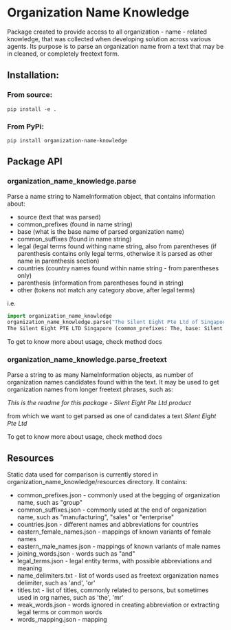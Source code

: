 # Organization Name Knowledge

Package created to provide access to all organization - name - related knowledge, that was collected when developing
solution across various agents. Its purpose is to parse an organization name from a text that may be in cleaned, 
or completely freetext form.

## Installation:
### From source:
```pip install -e .```
### From PyPi:
```pip install organization-name-knowledge```

## Package API

### organization_name_knowledge.parse
Parse a name string to NameInformation object, that contains information about:
- source (text that was parsed)
- common_prefixes (found in name string)
- base (what is the base name of parsed organization name)
- common_suffixes (found in name string)
- legal (legal terms found withing name string, also from parentheses 
  (if parenthesis contains only legal terms, otherwise it is parsed as other name in parenthesis section)
- countries (country names found within name string - from parentheses only)
- parenthesis (information from parentheses found in string)
- other (tokens not match any category above, after legal terms)

i.e.
```python
import organization_name_knowledge
organization_name_knowledge.parse("The Silent Eight Pte Ltd of Singapore")
The Silent Eight PTE LTD Singapore (common_prefixes: The, base: Silent Eight, legal: Pte Ltd, countries: Singapore, other: of)
```
To get to know more about usage, check method docs

### organization_name_knowledge.parse_freetext
Parse a string to as many NameInformation objects, as number of organization names candidates found within the text.
It may be used to get organization names from longer freetext phrases, such as:

*This is the readme for this package - Silent Eight Pte Ltd product*

from which we want to get parsed as one of candidates a text *Silent Eight Pte Ltd*

To get to know more about usage, check method docs

## Resources

Static data used for comparison is currently stored in organization_name_knowledge/resources directory. It contains:
* common_prefixes.json - commonly used at the begging of organization name, such as "group"
* common_suffixes.json - commonly used at the end of organization name, such as "manufacturing", "sales" or "enterprise"
* countries.json - different names and abbreviations for countries
* eastern_female_names.json - mappings of known variants of female names
* eastern_male_names.json - mappings of known variants of male names
* joining_words.json - words such as "and"
* legal_terms.json - legal entity terms, with possible abbreviations and meaning
* name_delimiters.txt - list of words used as freetext organization names delimiter, such as 'and', 'or'
* titles.txt - list of titles, commonly related to persons, but sometimes used in org names, such as 'the', 'mr'
* weak_words.json - words ignored in creating abbreviation or extracting legal terms or common words
* words_mapping.json - mapping 
